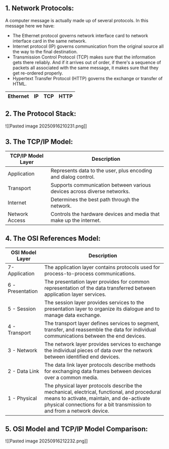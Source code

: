 ## 1. Network Protocols:
A computer message is actually made up of several protocols.
In this message here we have:
- The Ethernet protocol governs network interface card to network interface card in the same network.
- Internet protocol (IP) governs communication from the original source all the way to the final destination.
- Transmission Control Protocol (TCP) makes sure that the information gets there reliably. And if it arrives out of order, if there's a sequence of packets all associated with the same message, it makes sure that they get re-ordered properly.
- Hypertext Transfer Protocol (HTTP) governs the exchange or transfer of HTML.

| Ethernet | IP  | TCP | HTTP |
| -------- | --- | --- | ---- |

## 2. The Protocol Stack:
![[Pasted image 20250916210231.png]]

## 3. The TCP/IP Model:

| TCP/IP Model Layer | Description                                                             |
| ------------------ | ----------------------------------------------------------------------- |
| Application        | Represents data to the user, plus encoding and dialog control.          |
| Transport          | Supports communication between various devices across diverse networks. |
| Internet           | Determines the best path through the network.                           |
| Network Access     | Controls the hardware devices and media that make up the internet.      |
## 4. The OSI References Model:

| OSI Model Layer | Description                                                                                                                                                                                                         |
| --------------- | ------------------------------------------------------------------------------------------------------------------------------------------------------------------------------------------------------------------- |
| 7-Application   | The application layer contains protocols used for process-to-process communications.                                                                                                                                |
| 6 -Presentation | The presentation layer provides for common representation of the data transferred between application layer services.                                                                                               |
| 5 - Session     | The session layer provides services to the presentation layer to organize its dialogue and to manage data exchange.                                                                                                 |
| 4 - Transport   | The transport layer defines services to segment, transfer, and reassemble the data for individual communications between the end devices.                                                                           |
| 3 - Network     | The network layer provides services to exchange the individual pieces of data over the network between identified end devices.                                                                                      |
| 2 - Data Link   | The data link layer protocols describe methods for exchanging data frames between devices over a common media.                                                                                                      |
| 1 - Physical    | The physical layer protocols describe the mechanical, electrical, functional, and procedural means to activate, maintain, and de-activate physical connections for a bit transmission to and from a network device. |

## 5. OSI Model and TCP/IP Model Comparison:
![[Pasted image 20250916212232.png]]

